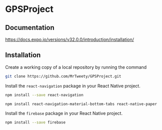 # GPSProject

## Documentation
https://docs.expo.io/versions/v32.0.0/introduction/installation/

## Installation
Create a working copy of a local repository by running the command
```sh
git clone https://github.com/MrTweety/GPSProject.git
```


Install the `react-navigation` package in your React Native project.
```sh
npm install --save react-navigation

npm install react-navigation-material-bottom-tabs react-native-paper
```
Install the `firebase` package in your React Native project.
```sh
npm install --save firebase

```
